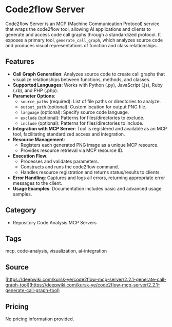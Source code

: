 # Code2flow Server

Code2flow Server is an MCP (Machine Communication Protocol) service that wraps the code2flow tool, allowing AI applications and clients to generate and access code call graphs through a standardized protocol. It exposes a primary tool, `generate_call_graph`, which analyzes source code and produces visual representations of function and class relationships.

## Features

- **Call Graph Generation**: Analyzes source code to create call graphs that visualize relationships between functions, methods, and classes.
- **Supported Languages**: Works with Python (.py), JavaScript (.js), Ruby (.rb), and PHP (.php).
- **Parameter Options**:
  - `source_paths` (required): List of file paths or directories to analyze.
  - `output_path` (optional): Custom location for output PNG file.
  - `language` (optional): Specify source code language.
  - `exclude` (optional): Patterns for files/directories to exclude.
  - `include` (optional): Patterns for files/directories to include.
- **Integration with MCP Server**: Tool is registered and available as an MCP tool, facilitating standardized access and integration.
- **Resource Management**:
  - Registers each generated PNG image as a unique MCP resource.
  - Provides resource retrieval via MCP resource ID.
- **Execution Flow**:
  - Processes and validates parameters.
  - Constructs and runs the code2flow command.
  - Handles resource registration and returns status/results to clients.
- **Error Handling**: Captures and logs all errors, returning appropriate error messages to the client.
- **Usage Examples**: Documentation includes basic and advanced usage samples.

## Category

- Repository Code Analysis MCP Servers

## Tags

mcp, code-analysis, visualization, ai-integration

## Source

[https://deepwiki.com/kursk-ye/code2flow-mcp-server/2.2.1-generate-call-graph-tool](https://deepwiki.com/kursk-ye/code2flow-mcp-server/2.2.1-generate-call-graph-tool)

## Pricing

No pricing information provided.